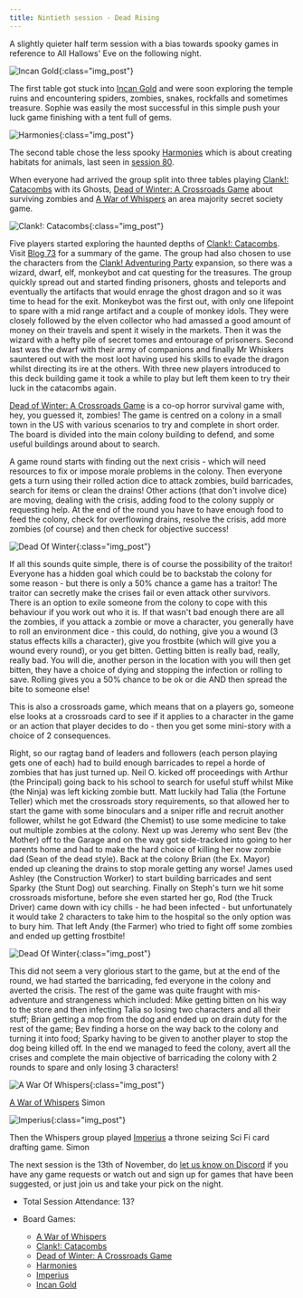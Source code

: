 ```yaml
---
title: Nintieth session - Dead Rising
---
```


A slightly quieter half term session with a bias towards spooky games in reference to All Hallows' Eve on the following night.

![Incan Gold](/images/posts/2024_10_30/IncanGold01.jpg "Incan Gold"){:class="img_post"}

The first table got stuck into [Incan Gold][IG] and were soon exploring the temple ruins and encountering spiders, zombies, snakes, rockfalls and sometimes treasure. Sophie was easily the most successful in this simple push your luck game finishing with a tent full of gems.

![Harmonies](/images/posts/2024_10_30/Harmonies01.jpg "Harmonies"){:class="img_post"}

The second table chose the less spooky [Harmonies][Hm] which is about creating habitats for animals, last seen in [session 80][80].

When everyone had arrived the group split into three tables playing [Clank!: Catacombs][CC] with its Ghosts, [Dead of Winter: A Crossroads Game][DW] about surviving zombies and [A War of Whispers][AWW] an area majority secret society game.

![Clank!: Catacombs](/images/posts/2024_10_30/Clank01.jpg "Clank!: Catacombs"){:class="img_post"}

Five players started exploring the haunted depths of [Clank!: Catacombs][CC]. Visit [Blog 73][73] for a summary of the game. The group had also chosen to use the characters from the [Clank! Adventuring Party][CAP] expansion, so there was a wizard, dwarf, elf, monkeybot and cat questing for the treasures. The group quickly spread out and started finding prisoners, ghosts and teleports and eventually the artifacts that would enrage the ghost dragon and so it was time to head for the exit. Monkeybot was the first out, with only one lifepoint to spare with a mid range artifact and a couple of monkey idols. They were closely followed by the elven collector who had amassed a good amount of money on their travels and spent it wisely in the markets. Then it was the wizard with a hefty pile of secret tomes and entourage of prisoners. Second last was the dwarf with their army of companions and finally Mr Whiskers sauntered out with the most loot having used his skills to evade the dragon whilst directing its ire at the others. With three new players introduced to this deck building game it took a while to play but left them keen to try their luck in the catacombs again.

[Dead of Winter: A Crossroads Game][DW] is a co-op horror survival game with, hey, you guessed it, zombies! The game is centred on a colony in a small town in the US with various scenarios to try and complete in short order. The board is divided into the main colony building to defend, and some useful buildings around about to search.

A game round starts with finding out the next crisis - which will need resources to fix or impose morale problems in the colony. Then everyone gets a turn using their rolled action dice to attack zombies, build barricades, search for items or clean the drains! Other actions (that don't involve dice) are moving, dealing with the crisis, adding food to the colony supply or requesting help. At the end of the round you have to have enough food to feed the colony, check for overflowing drains, resolve the crisis, add more zombies (of course) and then check for objective success!

![Dead Of Winter](/images/posts/2024_10_30/DeadOfWinter01.jpg "Dead Of Winter"){:class="img_post"}

If all this sounds quite simple, there is of course the possibility of the traitor! Everyone has a hidden goal which could be to backstab the colony for some reason - but there is only a 50% chance a game has a traitor! The traitor can secretly make the crises fail or even attack other survivors. There is an option to exile someone from the colony to cope with this behaviour if you work out who it is.
If that wasn't bad enough there are all the zombies, if you attack a zombie or move a character, you generally have to roll an environment dice - this could, do nothing, give you a wound (3 status effects kills a character), give you frostbite (which will give you a wound every round), or you get bitten. Getting bitten is really bad, really, really bad. You will die, another person in the location with you will then get bitten, they have a choice of dying and stopping the infection or rolling to save. Rolling gives you a 50% chance to be ok or die AND then spread the bite to someone else!

This is also a crossroads game, which means that on a players go, someone else looks at a crossroads card to see if it applies to a character in the game or an action that player decides to do - then you get some mini-story with a choice of 2 consequences.

Right, so our ragtag band of leaders and followers (each person playing gets one of each) had to build enough barricades to repel a horde of zombies that has just turned up. Neil O. kicked off proceedings with Arthur (the Principal) going back to his school to search for useful stuff whilst Mike (the Ninja) was left kicking zombie butt. Matt luckily had Talia (the Fortune Teller) which met the crossroads story requirements, so that allowed her to start the game with some binoculars and a sniper rifle and recruit another follower, whilst he got Edward (the Chemist) to use some medicine to take out multiple zombies at the colony. Next up was Jeremy who sent Bev (the Mother) off to the Garage and on the way got side-tracked into going to her parents home and had to make the hard choice of killing her now zombie dad (Sean of the dead style). Back at the colony Brian (the Ex. Mayor) ended up cleaning the drains to stop morale getting any worse! James used Ashley (the Construction Worker) to start building barricades and sent Sparky (the Stunt Dog) out searching. Finally on Steph's turn we hit some crossroads misfortune, before she even started her go, Rod (the Truck Driver) came down with icy chills - he had been infected - but unfortunately it would take 2 characters to take him to the hospital so the only option was to bury him. That left Andy (the Farmer) who tried to fight off some zombies and ended up getting frostbite!

![Dead Of Winter](/images/posts/2024_10_30/DeadOfWinter01.jpg "Dead Of Winter"){:class="img_post"}

This did not seem a very glorious start to the game, but at the end of the round, we had started the barricading, fed everyone in the colony and averted the crisis. The rest of the game was quite fraught with mis-adventure and strangeness which included: Mike getting bitten on his way to the store and then infecting Talia so losing two characters and all their stuff; Brian getting a mop from the dog and ended up on drain duty for the rest of the game; Bev finding a horse on the way back to the colony and turning it into food; Sparky having to be given to another player to stop the dog being killed off. In the end we managed to feed the colony, avert all the crises and complete the main objective of barricading the colony with 2 rounds to spare and only losing 3 characters!

![A War Of Whispers](/images/posts/2024_10_30/WarOfWhispers01.jpg "A War Of Whispers"){:class="img_post"}

[A War of Whispers][AWW] Simon

![Imperius](/images/posts/2024_10_30/Imperius01.jpg "Imperius"){:class="img_post"}

Then the Whispers group played [Imperius][Im] a throne seizing Sci Fi card drafting game. Simon

The next session is the 13th of November, do [let us know on Discord][Contact] if you have any game requests or watch out and sign up for games that have been suggested, or just join us and take your pick on the night. 

* Total Session Attendance: 13?
* Board Games:

	 * [A War of Whispers][AWW]
	 * [Clank!: Catacombs][CC]
	 * [Dead of Winter: A Crossroads Game][DW]
	 * [Harmonies][Hm]
	 * [Imperius][Im]
	 * [Incan Gold][IG]

[73]: /2024/03/06/seventythird-session.html
[80]: /2024/06/12/eightieth-session.html

[AWW]: {{site.data.BoardGameLinks.AWarOfWhispers.Link}}
[CC]: {{site.data.BoardGameLinks.ClankCatacombs.Link}}
[CAP]: {{site.data.BoardGameLinks.ClankAdventuringParty.Link}}
[DW]: {{site.data.BoardGameLinks.DeadOfWinter.Link}}
[Hm]: {{site.data.BoardGameLinks.Harmonies.Link}}
[Im]: {{site.data.BoardGameLinks.Imperius.Link}}
[IG]: {{site.data.BoardGameLinks.Diamant.Link}}

[Contact]: /Contact.html

